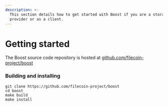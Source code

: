 ```yaml
---
description: >-
  This section details how to get started with Boost if you are a storage
  provider or as a client.
---
```


# Getting started

The Boost source code repository is hosted at [github.com/filecoin-project/boost](https://github.com/filecoin-project/boost)

### Building and installing

```
git clone https://github.com/filecoin-project/boost
cd boost
make build
make install
```
